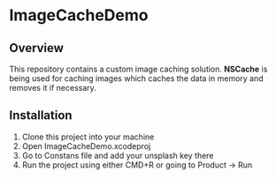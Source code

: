 # ImageCacheDemo

## Overview

This repository contains a custom image caching solution. **NSCache** is being used for caching images which caches the data in memory and removes it if necessary.

## Installation

1. Clone this project into your machine
2. Open ImageCacheDemo.xcodeproj
3. Go to Constans file and add your unsplash key there
4. Run the project using either CMD+R or going to Product -> Run

